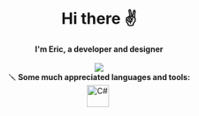 <div align="center">
  <h1>Hi there ✌️</h1>
</div>

<div align="center">
  <b>I'm Eric, a developer and designer</b>
</div>

<br />

<div align="center">
  <a href="https://github.com/anuraghazra/github-readme-stats">
    <img align="center" src="https://github-readme-stats.vercel.app/api?username=erictakman&repo=github-readme-stats&show_icons=true&text_color=8B949E&title_color=58A6FF&bg_color=0D1117&icon_color=58A6FF&hide_border=true" />
  </a>
</div>

<div align="center">
  🪛 <b>Some much appreciated languages and tools:</b>
</div>

<div align="center">
  <img src="../svg/csharp.svg" title="C#" alt="C#" width="40" height="40"/>&nbsp;
</div>
